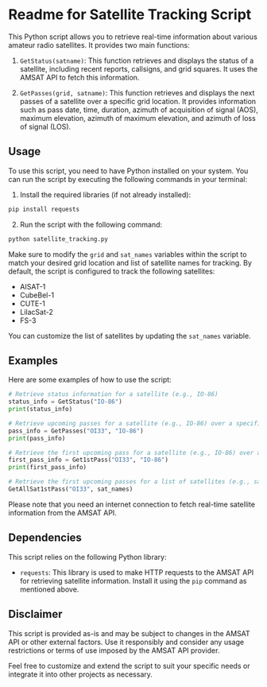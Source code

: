 # Readme for Satellite Tracking Script

This Python script allows you to retrieve real-time information about various amateur radio satellites. It provides two main functions:

1. `GetStatus(satname)`: This function retrieves and displays the status of a satellite, including recent reports, callsigns, and grid squares. It uses the AMSAT API to fetch this information.

2. `GetPasses(grid, satname)`: This function retrieves and displays the next passes of a satellite over a specific grid location. It provides information such as pass date, time, duration, azimuth of acquisition of signal (AOS), maximum elevation, azimuth of maximum elevation, and azimuth of loss of signal (LOS).

## Usage

To use this script, you need to have Python installed on your system. You can run the script by executing the following commands in your terminal:

1. Install the required libraries (if not already installed):

```bash
pip install requests
```

2. Run the script with the following command:

```bash
python satellite_tracking.py
```

Make sure to modify the `grid` and `sat_names` variables within the script to match your desired grid location and list of satellite names for tracking. By default, the script is configured to track the following satellites:

- AISAT-1
- CubeBel-1
- CUTE-1
- LilacSat-2
- FS-3

You can customize the list of satellites by updating the `sat_names` variable.

## Examples

Here are some examples of how to use the script:

```python
# Retrieve status information for a satellite (e.g., IO-86)
status_info = GetStatus("IO-86")
print(status_info)

# Retrieve upcoming passes for a satellite (e.g., IO-86) over a specific grid (e.g., OI33)
pass_info = GetPasses("OI33", "IO-86")
print(pass_info)

# Retrieve the first upcoming pass for a satellite (e.g., IO-86) over a specific grid (e.g., OI33)
first_pass_info = Get1stPass("OI33", "IO-86")
print(first_pass_info)

# Retrieve the first upcoming passes for a list of satellites (e.g., sat_names) over a specific grid (e.g., OI33)
GetAllSat1stPass("OI33", sat_names)
```

Please note that you need an internet connection to fetch real-time satellite information from the AMSAT API.

## Dependencies

This script relies on the following Python library:

- `requests`: This library is used to make HTTP requests to the AMSAT API for retrieving satellite information. Install it using the `pip` command as mentioned above.

## Disclaimer

This script is provided as-is and may be subject to changes in the AMSAT API or other external factors. Use it responsibly and consider any usage restrictions or terms of use imposed by the AMSAT API provider.

Feel free to customize and extend the script to suit your specific needs or integrate it into other projects as necessary.
